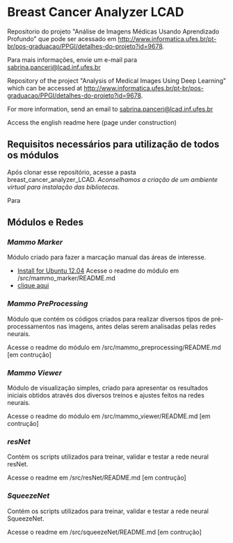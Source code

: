 # Breast Cancer Analyzer LCAD

Repositorio do projeto "Análise de Imagens Médicas Usando Aprendizado Profundo" que pode ser acessado em http://www.informatica.ufes.br/pt-br/pos-graduacao/PPGI/detalhes-do-projeto?id=9678.

Para mais informações, envie um e-mail para sabrina.panceri@lcad.inf.ufes.br


Repository of the project "Analysis of Medical Images Using Deep Learning" which can be accessed at http://www.informatica.ufes.br/pt-br/pos-graduacao/PPGI/detalhes-do-projeto?id=9678.

For more information, send an email to sabrina.panceri@lcad.inf.ufes.br

Access the english readme here (page under construction)

## Requisitos necessários para utilização de todos os módulos

Após clonar esse repositório, acesse a pasta breast_cancer_analyzer_LCAD.
*Aconselhamos a criação de um ambiente virtual para instalação das bibliotecas.*

Para

## Módulos e Redes

### _Mammo_ _Marker_

Módulo criado para fazer a marcação manual das áreas de interesse. 

- [Install for Ubuntu 12.04](http://www.lcad.inf.ufes.br/wiki/index.php/Instala%C3%A7%C3%A3o_Carmen_para_Ubuntu_12.04.3)
Acesse o readme do módulo em /src/mammo_marker/README.md
- [clique aqui](https://github.com/LCAD-UFES/breast_cancer_analyzer_LCAD/blob/master/src/mammo_marker/README.md)
 
### _Mammo_ _PreProcessing_

Módulo que contém os códigos criados para realizar diversos tipos de pré-processamentos nas imagens, antes delas serem analisadas pelas redes neurais. 

Acesse o readme do módulo em /src/mammo_preprocessing/README.md [em contrução]

### _Mammo_ _Viewer_

Módulo de visualização simples, criado para apresentar os resultados iniciais obtidos através dos diversos treinos e ajustes feitos na redes neurais. 

Acesse o readme do módulo em /src/mammo_viewer/README.md [em contrução]

### _resNet_

Contém os scripts utilizados para treinar, validar e testar a rede neural resNet.

Acesse o readme em /src/resNet/README.md [em contrução]


### _SqueezeNet_

Contém os scripts utilizados para treinar, validar e testar a rede neural SqueezeNet.

Acesse o readme em /src/squeezeNet/README.md [em contrução]







 
 
